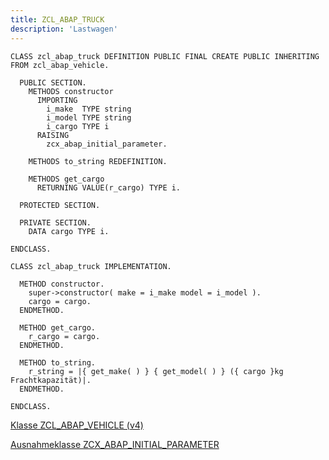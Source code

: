 ```yaml
---
title: ZCL_ABAP_TRUCK
description: 'Lastwagen'
---
```


```abap
CLASS zcl_abap_truck DEFINITION PUBLIC FINAL CREATE PUBLIC INHERITING FROM zcl_abap_vehicle.

  PUBLIC SECTION.
    METHODS constructor
      IMPORTING
        i_make  TYPE string
        i_model TYPE string
        i_cargo TYPE i
      RAISING
        zcx_abap_initial_parameter.

    METHODS to_string REDEFINITION.

    METHODS get_cargo
      RETURNING VALUE(r_cargo) TYPE i.

  PROTECTED SECTION.

  PRIVATE SECTION.
    DATA cargo TYPE i.

ENDCLASS.

CLASS zcl_abap_truck IMPLEMENTATION.

  METHOD constructor.
    super->constructor( make = i_make model = i_model ).
    cargo = cargo.
  ENDMETHOD.

  METHOD get_cargo.
    r_cargo = cargo.
  ENDMETHOD.

  METHOD to_string.
    r_string = |{ get_make( ) } { get_model( ) } ({ cargo }kg Frachtkapazität)|.
  ENDMETHOD.

ENDCLASS.
```

[Klasse ZCL_ABAP_VEHICLE (v4)](../classes/zcl_abap_vehicle_v4.md)

[Ausnahmeklasse ZCX_ABAP_INITIAL_PARAMETER](../classes/zcx_abap_initial_parameter.md)
